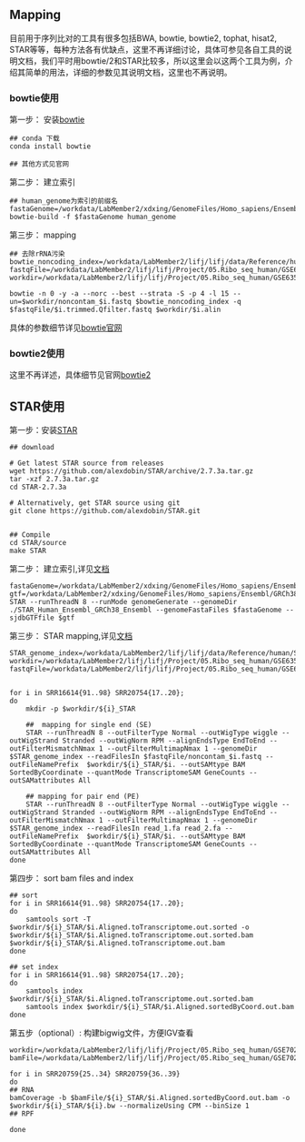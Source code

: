 ﻿## **Mapping**

目前用于序列比对的工具有很多包括BWA, bowtie, bowtie2, tophat, hisat2, STAR等等，每种方法各有优缺点，这里不再详细讨论，具体可参见各自工具的说明文档，我们平时用bowtie/2和STAR比较多，所以这里会以这两个工具为例，介绍其简单的用法，详细的参数见其说明文档，这里也不再说明。

### **bowtie使用**

第一步： 安装[bowtie](http://bioconda.github.io/recipes/bowtie/README.html)

```
## conda 下载
conda install bowtie

## 其他方式见官网
```

第二步： 建立索引

```
## human_genome为索引的前缀名
fastaGenome=/workdata/LabMember2/xdxing/GenomeFiles/Homo_sapiens/Ensembl/GRCh38/Homo_sapiens.GRCh38.dna.primary_assembly.fa
bowtie-build -f $fastaGenome human_genome

```
第三步： mapping

```
## 去除rRNA污染
bowtie_noncoding_index=/workdata/LabMember2/lifj/lifj/data/Reference/human/rRNA_bowtieIndex/human_rRNA
fastqFile=/workdata/LabMember2/lifj/lifj/Project/05.Ribo_seq_human/GSE63591/03.filter
workdir=/workdata/LabMember2/lifj/lifj/Project/05.Ribo_seq_human/GSE63591/05.contam

bowtie -n 0 -y -a --norc --best --strata -S -p 4 -l 15 --un=$workdir/noncontam_$i.fastq $bowtie_noncoding_index -q $fastqFile/$i.trimmed.Qfilter.fastq $workdir/$i.alin
```

具体的参数细节详见[bowtie官网](http://bowtie-bio.sourceforge.net/manual.shtml)

### **bowtie2使用**

这里不再详述，具体细节见官网[bowtie2](http://bowtie-bio.sourceforge.net/bowtie2/manual.shtml)

## **STAR使用**

第一步：安装[STAR](https://github.com/alexdobin/STAR)

```
## download 

# Get latest STAR source from releases
wget https://github.com/alexdobin/STAR/archive/2.7.3a.tar.gz
tar -xzf 2.7.3a.tar.gz
cd STAR-2.7.3a

# Alternatively, get STAR source using git
git clone https://github.com/alexdobin/STAR.git


## Compile
cd STAR/source
make STAR

```

第二步： 建立索引,详见[文档](https://physiology.med.cornell.edu/faculty/skrabanek/lab/angsd/lecture_notes/STARmanual.pdf)

```
fastaGenome=/workdata/LabMember2/xdxing/GenomeFiles/Homo_sapiens/Ensembl/GRCh38/Homo_sapiens.GRCh38.dna.primary_assembly.fa
gtf=/workdata/LabMember2/xdxing/GenomeFiles/Homo_sapiens/Ensembl/GRCh38/Homo_sapiens.GRCh38.88.gtf
STAR --runThreadN 8 --runMode genomeGenerate --genomeDir ./STAR_Human_Ensembl_GRCh38_Ensembl --genomeFastaFiles $fastaGenome --sjdbGTFfile $gtf
```

第三步： STAR mapping,详见[文档](https://physiology.med.cornell.edu/faculty/skrabanek/lab/angsd/lecture_notes/STARmanual.pdf)

```
STAR_genome_index=/workdata/LabMember2/lifj/lifj/data/Reference/human/STAR_Human_Ensembl_GRCh38_Ensembl
workdir=/workdata/LabMember2/lifj/lifj/Project/05.Ribo_seq_human/GSE63591/07.STAR
fastqFile=/workdata/LabMember2/lifj/lifj/Project/05.Ribo_seq_human/GSE63591/05.contam


for i in SRR16614{91..98} SRR20754{17..20};
do
    mkdir -p $workdir/${i}_STAR
    
    ##  mapping for single end (SE)
    STAR --runThreadN 8 --outFilterType Normal --outWigType wiggle --outWigStrand Stranded --outWigNorm RPM --alignEndsType EndToEnd --outFilterMismatchNmax 1 --outFilterMultimapNmax 1 --genomeDir $STAR_genome_index --readFilesIn $fastqFile/noncontam_$i.fastq --outFileNamePrefix  $workdir/${i}_STAR/$i. --outSAMtype BAM SortedByCoordinate --quantMode TranscriptomeSAM GeneCounts --outSAMattributes All
    
    ## mapping for pair end (PE)
    STAR --runThreadN 8 --outFilterType Normal --outWigType wiggle --outWigStrand Stranded --outWigNorm RPM --alignEndsType EndToEnd --outFilterMismatchNmax 1 --outFilterMultimapNmax 1 --genomeDir $STAR_genome_index --readFilesIn read_1.fa read_2.fa --outFileNamePrefix  $workdir/${i}_STAR/$i. --outSAMtype BAM SortedByCoordinate --quantMode TranscriptomeSAM GeneCounts --outSAMattributes All
done

```

第四步： sort bam files and index

```
## sort
for i in SRR16614{91..98} SRR20754{17..20};
do
    samtools sort -T $workdir/${i}_STAR/$i.Aligned.toTranscriptome.out.sorted -o $workdir/${i}_STAR/$i.Aligned.toTranscriptome.out.sorted.bam $workdir/${i}_STAR/$i.Aligned.toTranscriptome.out.bam
done

## set index
for i in SRR16614{91..98} SRR20754{17..20};
do
    samtools index  $workdir/${i}_STAR/$i.Aligned.toTranscriptome.out.sorted.bam
    samtools index $workdir/${i}_STAR/$i.Aligned.sortedByCoord.out.bam
done
```

第五步（optional）: 构建bigwig文件，方便IGV查看

```
workdir=/workdata/LabMember2/lifj/lifj/Project/05.Ribo_seq_human/GSE70211/07.STAR
bamFile=/workdata/LabMember2/lifj/lifj/Project/05.Ribo_seq_human/GSE70211/07.STAR

for i in SRR20759{25..34} SRR20759{36..39}
do
## RNA
bamCoverage -b $bamFile/${i}_STAR/$i.Aligned.sortedByCoord.out.bam -o $workdir/${i}_STAR/${i}.bw --normalizeUsing CPM --binSize 1
## RPF

done

```